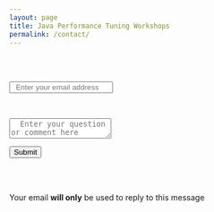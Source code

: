 ```yaml
---
layout: page
title: Java Performance Tuning Workshops
permalink: /contact/
---
```


  <br/>
  <br/>
  <form action="https://formspree.io/f/xbjerleg" method="POST">
  <p>
  <input class="contact-email form-contact form-control" onkeypress="return handleEnter(this, event)" placeholder="  Enter your email address" type="email" name="email">
  </p>
  <br/>
  <p>
  <textarea class="contact-comment form-contact form-control" onkeypress="return handleEnter(this, event)" placeholder="  Enter your question or comment here" name="message"></textarea>
  </p>

  <!-- your other form fields go here -->
  <input type="hidden" name="subject" value="Contact" />
  <p>
  <button class="button-normal" role="button" type="submit">Submit</button>
  </p>
  <br/><br/><p id="priv">Your email <b>will only</b> be used to reply to this message</p>
  </form>


